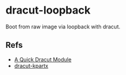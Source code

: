# dracut-loopback
Boot from raw image via loopback with dracut.

## Refs
+ [A Quick Dracut Module](https://rich0gentoo.wordpress.com/2012/01/21/a-quick-dracut-module/)
+ [dracut-kpartx](https://github.com/0xJJ/dracut-kpartx)
